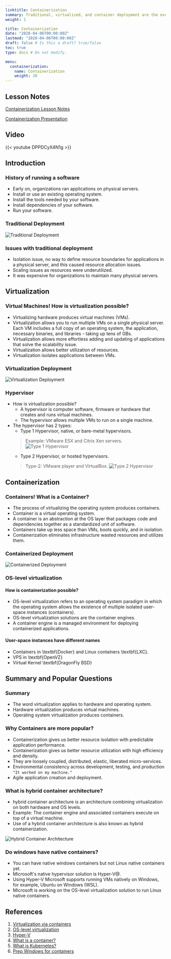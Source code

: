 ```yaml
---
linktitle: Containerization
summary: Traditional, virtualized, and container deployment are the evolution steps toward an agile infrastructure.  
weight: 1

title: Containerization
date: "2020-04-06T00:00:00Z"
lastmod: "2020-04-06T00:00:00Z"
draft: false # Is this a draft? true/false
toc: true
type: docs # Do not modify.

menu:
  containerization:
    name: Containerization
    weight: 20
---
```


## Lesson Notes

[Containerization Lesson Notes](containerization_notes.pdf)

[Containerization Presentation](containerization_presentation.pdf)

## Video

{{< youtube DPPDCyX4N1g >}}

## Introduction
   
### History of running a software

* Early on, organizations ran applications on physical servers.
* Install or use an existing operating system.
* Install the tools needed by your software.
* Install dependencies of your software.
* Run your software.

### Traditional Deployment

![Traditional Deployment](01-traditional-deployment.png)
   
### Issues with traditional deployment

* Isolation issue, no way to define resource boundaries for applications in a physical server, and this caused resource allocation issues.
* Scaling issues as resources were underutilized.
* It was expensive for organizations to maintain many physical servers.

## Virtualization

### Virtual Machines! How is virtualization possible?

* Virtualizing hardware produces virtual machines (VMs).
* Virtualization allows you to run multiple VMs on a single physical server. Each VM includes a full copy of an operating system, the application, necessary binaries, and libraries - taking up tens of GBs.
* Virtualization allows more effortless adding and updating of applications that solve the scalability issue.
* Virtualization allows better utilization of resources.
* Virtualization isolates applications between VMs.

### Virtualization Deployment

![Virtualization Deployment](02-virtualization-deployment.png)

### Hypervisor

* How is virtualization possible?
    * A hypervisor is computer software, firmware or hardware that creates and runs virtual machines.
    * The hypervisor allows multiple VMs to run on a single machine.
* The hypervisor has 2 types:
    * Type 1 Hypervisor, native, or bare-metal hypervisors.
    > Example: VMware ESX and Citrix Xen servers.
    > ![Type 1 Hypervisor](03-type-1-hypervisor.png)    
    * Type 2 Hypervisor, or hosted hypervisors.
    > Type-2: VMware player and VirtualBox.
    > ![Type 2 Hypervisor](04-type-2-hypervisor.png)

## Containerization

### Containers! What is a Container?

* The process of virtualizing the operating system produces containers.
* Container is a virtual operating system.
* A container is an abstraction at the OS layer that packages code and dependencies together as a standardized unit of software.
* Containers take up less space than VMs, boots quickly, and in isolation.
* Containerization eliminates infrastructure wasted resources and utilizes them.

### Containerized Deployment

![Containerized Deployment](05-containerization-deployment.png)

### OS-level virtualization

#### How is containerization possible?

*  OS-level virtualization refers to an operating system paradigm in which the operating system allows the existence of multiple isolated user-space instances (containers).
* OS-level virtualization solutions are the container engines.
* A container engine is a managed environment for deploying containerized applications.

#### User-space instances have different names
* Containers in \textbf{Docker} and Linux containers \textbf{LXC}.
* VPS in \textbf{OpenVZ}
* Virtual Kernel \textbf{DragonFly BSD}

## Summary and Popular Questions

### Summary

* The word virtualization applies to hardware and operating system.
* Hardware virtualization produces virtual machines.
* Operating system virtualization produces containers.

### Why Containers are more popular?

* Containerization gives us better resource isolation with predictable application performance.
* Containerization gives us better resource utilization with high efficiency and density.
* They are loosely coupled, distributed, elastic, liberated micro-services.
* Environmental consistency across development, testing, and production `"It worked on my machine."`
* Agile application creation and deployment.

### What is hybrid container architecture?

* hybrid container architecture is an architecture combining virtualization on both hardware and OS levels.
* Example: The container engine and associated containers execute on top of a virtual machine.
* Use of a hybrid container architecture is also known as hybrid containerization.

![Hybrid Container Architecture](06-hybird-container-architecture.png)

### Do windows have native containers?

* You can have native windows containers but not Linux native containers yet.
* Microsoft's native hypervisor solution is Hyper-V\@.
* Using Hyper-V Microsoft supports running VMs natively on Windows, for example, Ubuntu on Windows (WSL).
* Microsoft is working on the OS-level virtualization solution to run Linux native containers.

## References

1. [Virtualization via containers](https://insights.sei.cmu.edu/sei_blog/2017/09/virtualization-via-containers.html)
1. [OS-level virtualization](https://en.wikipedia.org/wiki/OS-level_virtualization)
1. [Hyper-V](https://en.wikipedia.org/wiki/Hyper-V)
1. [What is a container?](https://www.docker.com/resources/what-container)
1. [What is Kubernetes?](https://kubernetes.io/docs/concepts/overview/what-is-kubernetes/)
1. [Prep Windows for containers](https://docs.microsoft.com/en-us/virtualization/windowscontainers/quick-start/set-up-environment?tabs=Windows-10-Client)
